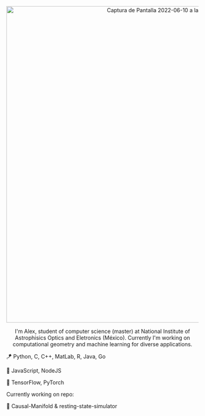 <p align="center">

<img width="829" alt="Captura de Pantalla 2022-06-10 a la(s) 18 09 55" src="https://user-images.githubusercontent.com/38221708/173161253-ed65f115-1873-426d-8484-f348e075810a.png">
</p>
<p align="center">
I'm Alex, student of computer science (master) at National Institute of Astrophisics Optics and Eletronics (México).
Currently I'm working on computational geometry and machine learning for diverse applications.
</p>

:kite: Python, C, C++, MatLab, R, Java, Go

:grapes: JavaScript, NodeJS

:crystal_ball: TensorFlow, PyTorch
  
Currently working on repo:

:brain: Causal-Manifold & resting-state-simulator
